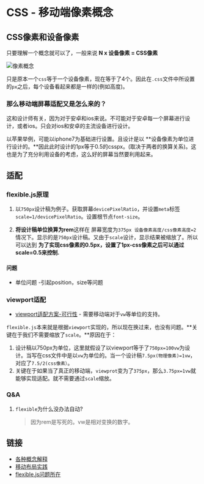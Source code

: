 # CSS - 移动端像素概念

## CSS像素和设备像素

只要理解一个概念就可以了，一般来说 **N x 设备像素 = CSS像素**

![像素概念](https://raw.githubusercontent.com/JiangWeixian/JS-Tips/master/CSS/img/%E5%83%8F%E7%B4%A0%E6%A6%82%E5%BF%B5.png)

只是原本一个`css`等于一个设备像素，现在等于了4个。因此在`.css`文件中所设置的`px`之后，每个设备看起来都是一样的(例如高度)。

### 那么移动端屏幕适配又是怎么来的？

这和设计师有关，因为对于安卓和ios来说。不可能对于安卓每一个屏幕进行设计，或者ios。只会对ios和安卓的主流设备进行设计。

以苹果举例，可能以iphone7为基础进行设置。且设计是以 **设备像素为单位进行设计的。**因此此时设计的1px等于0.5的csspx。(取决于两者的换算关系)。这也是为了充分利用设备的考虑，这么好的屏幕当然要利用起来。

## 适配

### flexible.js原理

1. 以`750px`设计稿为例子。获取屏幕`devicePixelRatio`，并设置`meta`标签`scale=1/devicePixelRatio`。设置根节点`font-size`。

2. **将设计稿单位换算为rem**这样在 屏幕宽度为`375px 设备像素高度/css像素高度=2`情况下。显示的是`750px`设计稿。又由于`scale`设计，显示结果被缩放了。所以可以达到 **为了实现css像素的0.5px，设置了1px-css像素之后可以通过scale=0.5来控制.**

#### 问题

* 单位问题 -引起position，size等问题

### viewport适配

* [viewport适配方案-可行性](https://www.w3cplus.com/css/vw-for-layout.html) - 需要移动端对于`vw`等单位的支持。

`flexible.js`本来就是根据`viewport`实现的，所以现在换过来，也没有问题。**关键在于我们不需要缩放了`scale`。**原因在于：

1. 设计稿以750px为单位，这里就假设了以viewport等于了`750px=100vw`为设计。当写在css文件中是以`vw`为单位的。当一个设计稿`7.5px(物理像素)=1vw`，对应了`7.5/2(css像素）`。
2. 关键在于如果当了真正的移动端，`viewprot`变为了`375px`，那么`3.75px=1vw`就能够实现适配。就不需要通过`scale`缩放。

### Q&A

1. `flexible`为什么没办法自动?

    > 因为rem是写死的。vw是相对变换的数字。

## 链接

* [各种概念解释](https://github.com/jawil/blog/issues/21)
* [移动布局实践](https://www.cnblogs.com/ssh-007/p/7213792.html?utm_source=itdadao&utm_medium=referral)
* [flexible.js问题所在]()